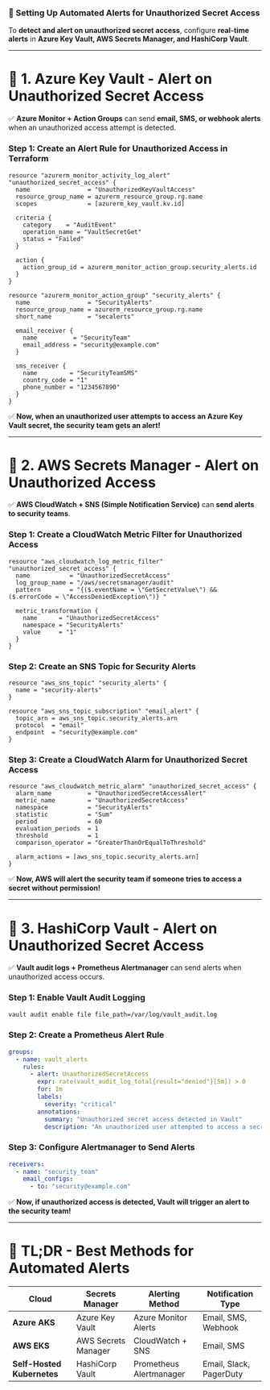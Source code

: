 ### **🚀 Setting Up Automated Alerts for Unauthorized Secret Access**
To **detect and alert on unauthorized secret access**, configure **real-time alerts** in **Azure Key Vault, AWS Secrets Manager, and HashiCorp Vault**.

---

# **🔹 1. Azure Key Vault - Alert on Unauthorized Secret Access**
✅ **Azure Monitor + Action Groups** can send **email, SMS, or webhook alerts** when an unauthorized access attempt is detected.

### **Step 1: Create an Alert Rule for Unauthorized Access in Terraform**
```hcl
resource "azurerm_monitor_activity_log_alert" "unauthorized_secret_access" {
  name                = "UnauthorizedKeyVaultAccess"
  resource_group_name = azurerm_resource_group.rg.name
  scopes              = [azurerm_key_vault.kv.id]

  criteria {
    category    = "AuditEvent"
    operation_name = "VaultSecretGet"
    status = "Failed"
  }

  action {
    action_group_id = azurerm_monitor_action_group.security_alerts.id
  }
}

resource "azurerm_monitor_action_group" "security_alerts" {
  name                = "SecurityAlerts"
  resource_group_name = azurerm_resource_group.rg.name
  short_name          = "secalerts"

  email_receiver {
    name          = "SecurityTeam"
    email_address = "security@example.com"
  }

  sms_receiver {
    name         = "SecurityTeamSMS"
    country_code = "1"
    phone_number = "1234567890"
  }
}
```

✅ **Now, when an unauthorized user attempts to access an Azure Key Vault secret, the security team gets an alert!**

---

# **🔹 2. AWS Secrets Manager - Alert on Unauthorized Access**
✅ **AWS CloudWatch + SNS (Simple Notification Service)** can **send alerts to security teams**.

### **Step 1: Create a CloudWatch Metric Filter for Unauthorized Access**
```hcl
resource "aws_cloudwatch_log_metric_filter" "unauthorized_secret_access" {
  name           = "UnauthorizedSecretAccess"
  log_group_name = "/aws/secretsmanager/audit"
  pattern        = "{($.eventName = \"GetSecretValue\") && ($.errorCode = \"AccessDeniedException\")} "
  
  metric_transformation {
    name      = "UnauthorizedSecretAccess"
    namespace = "SecurityAlerts"
    value     = "1"
  }
}
```

### **Step 2: Create an SNS Topic for Security Alerts**
```hcl
resource "aws_sns_topic" "security_alerts" {
  name = "security-alerts"
}

resource "aws_sns_topic_subscription" "email_alert" {
  topic_arn = aws_sns_topic.security_alerts.arn
  protocol  = "email"
  endpoint  = "security@example.com"
}
```

### **Step 3: Create a CloudWatch Alarm for Unauthorized Secret Access**
```hcl
resource "aws_cloudwatch_metric_alarm" "unauthorized_secret_access" {
  alarm_name          = "UnauthorizedSecretAccessAlert"
  metric_name         = "UnauthorizedSecretAccess"
  namespace           = "SecurityAlerts"
  statistic           = "Sum"
  period              = 60
  evaluation_periods  = 1
  threshold           = 1
  comparison_operator = "GreaterThanOrEqualToThreshold"

  alarm_actions = [aws_sns_topic.security_alerts.arn]
}
```

✅ **Now, AWS will alert the security team if someone tries to access a secret without permission!**

---

# **🔹 3. HashiCorp Vault - Alert on Unauthorized Secret Access**
✅ **Vault audit logs + Prometheus Alertmanager** can send alerts when unauthorized access occurs.

### **Step 1: Enable Vault Audit Logging**
```bash
vault audit enable file file_path=/var/log/vault_audit.log
```

### **Step 2: Create a Prometheus Alert Rule**
```yaml
groups:
  - name: vault_alerts
    rules:
      - alert: UnauthorizedSecretAccess
        expr: rate(vault_audit_log_total{result="denied"}[5m]) > 0
        for: 1m
        labels:
          severity: "critical"
        annotations:
          summary: "Unauthorized secret access detected in Vault"
          description: "An unauthorized user attempted to access a secret."
```

### **Step 3: Configure Alertmanager to Send Alerts**
```yaml
receivers:
  - name: "security_team"
    email_configs:
      - to: "security@example.com"
```

✅ **Now, if unauthorized access is detected, Vault will trigger an alert to the security team!**

---

# **🔹 TL;DR - Best Methods for Automated Alerts**
| Cloud | Secrets Manager | Alerting Method | Notification Type |
|--------|----------------|-----------------|--------------------|
| **Azure AKS** | Azure Key Vault | Azure Monitor Alerts | Email, SMS, Webhook |
| **AWS EKS** | AWS Secrets Manager | CloudWatch + SNS | Email, SMS |
| **Self-Hosted Kubernetes** | HashiCorp Vault | Prometheus Alertmanager | Email, Slack, PagerDuty |
